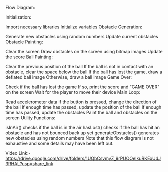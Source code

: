 Flow Diagram:

Initialization:

Import necessary libraries
Initialize variables
Obstacle Generation:

Generate new obstacles using random numbers
Update current obstacles
Obstacle Painting:

Clear the screen
Draw obstacles on the screen using bitmap images
Update the score
Ball Painting:

Clear the previous position of the ball
If the ball is not in contact with an obstacle, clear the space below the ball
If the ball has lost the game, draw a deflated ball image
Otherwise, draw a ball image
Game Over:

Check if the ball has lost the game
If so, print the score and "GAME OVER" on the screen
Wait for the player to move their device
Main Loop:

Read accelerometer data
If the button is pressed, change the direction of the ball
If enough time has passed, update the position of the ball
If enough time has passed, update the obstacles
Paint the ball and obstacles on the screen
Utility Functions:

isInAir() checks if the ball is in the air
hasLost() checks if the ball has hit an obstacle and has not bounced back up yet
generateObstacles() generates new obstacles using random numbers
Note that this flow diagram is not exhaustive and some details may have been left out.

Video Link:-
https://drive.google.com/drive/folders/1UQbCsvmyZ_9rPUOOeIkuRKExUdJ3RHAL?usp=share_link
